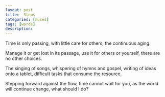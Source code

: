 ```yaml
---
layout: post
title:  Steps
categories: [muses]
tags: [words]
description: 
---
```


Time is only passing,
with little care for others,
the continuous aging.

Manage it or get lost in its passage,
use it for others or yourself,
there are no other choices.

The singing of songs,
whispering of hymns and gospel,
writing of ideas onto a tablet,
difficult tasks that consume the resource.

Stepping forward against the flow,
time cannot wait for you,
as the world will continue change,
what should I do?